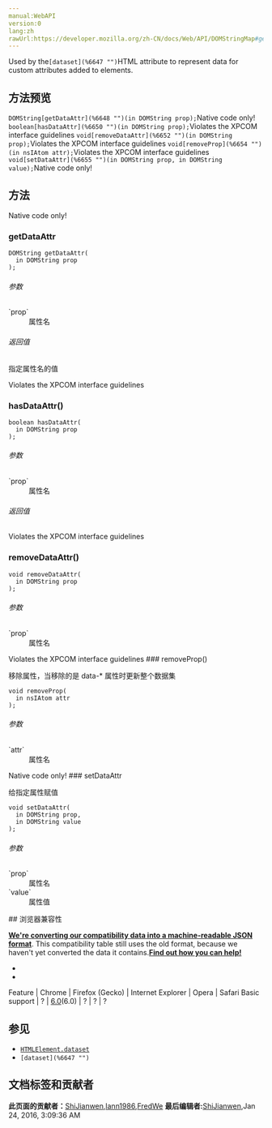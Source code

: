 ```yaml
---
manual:WebAPI
version:0
lang:zh
rawUrl:https://developer.mozilla.org/zh-CN/docs/Web/API/DOMStringMap#getDataAttr()
---
```






Used by the`[dataset](%6647 "")`HTML attribute to represent data for custom attributes added to elements.


## 方法预览<a name="Method_overview"></a>
`DOMString[getDataAttr](%6648 "")(in DOMString prop);`Native code only! 
`boolean[hasDataAttr](%6650 "")(in DOMString prop);`Violates the XPCOM interface guidelines 
`void[removeDataAttr](%6652 "")(in DOMString prop);`Violates the XPCOM interface guidelines 
`void[removeProp](%6654 "")(in nsIAtom attr);`Violates the XPCOM interface guidelines 
`void[setDataAttr](%6655 "")(in DOMString prop, in DOMString value);`Native code only! 


## 方法<a name="Methods"></a>
Native code only!
### getDataAttr<a name="getDataAttr"></a>


```
DOMString getDataAttr(
  in DOMString prop
);
```
<h6>参数</h6><dl><dt id=''>`prop`</dt><dd>属性名</dd></dl><h6>返回值</h6>

指定属性名的值

Violates the XPCOM interface guidelines
### hasDataAttr()<a name="hasDataAttr()"></a>


```
boolean hasDataAttr(
  in DOMString prop
);
```
<h6>参数</h6><dl><dt id=''>`prop`</dt><dd>属性名</dd></dl><h6>返回值</h6>



Violates the XPCOM interface guidelines
### removeDataAttr()<a name="removeDataAttr()"></a>


```
void removeDataAttr(
  in DOMString prop
);
```
<h6>参数</h6><dl><dt id=''>`prop`</dt><dd>属性名</dd></dl>Violates the XPCOM interface guidelines
### removeProp()<a name="removeProp()"></a>



移除属性，当移除的是 data-* 属性时更新整个数据集


```
void removeProp(
  in nsIAtom attr
);
```
<h6>参数</h6><dl><dt id=''>`attr`</dt><dd>属性名</dd></dl>Native code only!
### setDataAttr<a name="setDataAttr"></a>



给指定属性赋值


```
void setDataAttr(
  in DOMString prop,
  in DOMString value
);
```
<h6>参数</h6><dl><dt id=''>`prop`</dt><dd>属性名</dd><dt id=''>`value`</dt><dd>属性值</dd></dl>
## 浏览器兼容性<a name="浏览器兼容性"></a>


**[We&#39;re converting our compatibility data into a machine-readable JSON format](%3344 "")**. This compatibility table still uses the old format, because we haven&#39;t yet converted the data it contains.**[Find out how you can help!](%3392 "")**


* 
* 
Feature | Chrome | Firefox (Gecko) | Internet Explorer | Opera | Safari 
Basic support | ? | [6.0](%3569 "Released on 2011-08-16.")(6.0) | ? | ? | ? 




## 参见<a name="参见"></a>

* [`HTMLElement.dataset`](%6667 "HTMLElement.dataset属性允许无论是在读取模式和写入模式下访问在 HTML或 DOM中的元素上设置的所有自定义数据属性(data-*)集。")
* `[dataset](%6647 "")`



## 文档标签和贡献者
**此页面的贡献者：**[ShiJianwen](%6670 ""),[lann1986](%6671 ""),[FredWe](%6673 "")
**最后编辑者:**[ShiJianwen](%6670 ""),<time>Jan 24, 2016, 3:09:36 AM</time>


